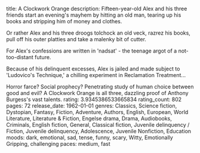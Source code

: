 title: A Clockwork Orange
description: Fifteen-year-old Alex and his three friends start an evening's mayhem by hitting an old man, tearing up his books and stripping him of money and clothes.

Or rather Alex and his three droogs tolchock an old veck, razrez his books, pull off his outer platties and take a malenky bit of cutter.

For Alex's confessions are written in 'nadsat' - the teenage argot of a not-too-distant future.

Because of his delinquent excesses, Alex is jailed and made subject to 'Ludovico's Technique,' a chilling experiment in Reclamation Treatment...

Horror farce? Social prophecy? Penetrating study of human choice between good and evil? A Clockwork Orange is all three, dazzling proof of Anthony Burgess's vast talents.
rating: 3.9345386533665834
rating_count: 802
pages: 72
release_date: 1962-01-01
genres: Classics, Science fiction, Dystopian, Fantasy, Fiction, Adventure, Authors, English, European, World Literature, Literature & Fiction, Engelse drama, Drama, Audiobooks, Criminals, English fiction, General, Classical fiction, Juvenile delinquency / Fiction, Juvenile delinquency, Adolescence, Juvenile Nonfiction, Education
moods: dark, emotional, sad, tense, funny, scary, Witty, Emotionally Gripping, challenging
paces: medium, fast